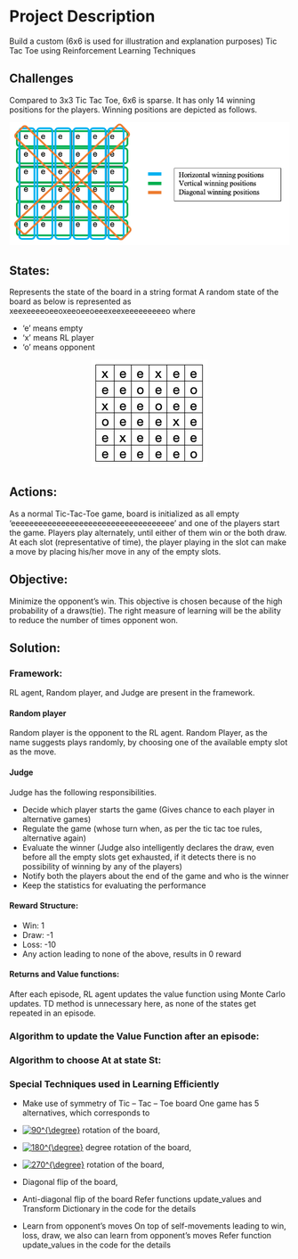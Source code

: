 # Project Description
Build a custom (6x6 is used for illustration and explanation purposes) Tic Tac Toe using Reinforcement Learning Techniques

## Challenges
Compared to 3x3 Tic Tac Toe, 6x6 is sparse. It has only 14 winning positions for the players. Winning positions are depicted as follows.

<div style="text-align:center"><img src="images/photo1.png"></div>

## States:
Represents the state of the board in a string format
A random state of the board as below is represented as xeexeeeeoeeoxeeoeeoeeexeexeeeeeeeeeo where

-	‘e’ means empty
-	‘x’ means RL player
-	‘o’ means opponent

<div style="text-align:center"><img src="images/photo2.png"></div>

## Actions:
As a normal Tic-Tac-Toe game, board is initialized as all empty ‘eeeeeeeeeeeeeeeeeeeeeeeeeeeeeeeeeeee’ and one of the players start the game. Players play alternately, until either of them win or the both draw. At each slot (representative of time), the player playing in the slot can make a move by placing his/her move in any of the empty slots. 

## Objective:
Minimize the opponent’s win. This objective is chosen because of the high probability of a draws(tie). The right measure of learning will be the ability to reduce the number of times opponent won.

## Solution:

### Framework:

RL agent, Random player, and Judge are present in the framework.

#### Random player
Random player is the opponent to the RL agent. Random Player, as the name suggests plays randomly, by choosing one of the available empty slot as the move.

#### Judge
Judge has the following responsibilities.
-	Decide which player starts the game (Gives chance to each player in alternative games)
- Regulate the game (whose turn when, as per the tic tac toe rules, alternative again)
-	Evaluate the winner (Judge also intelligently declares the draw, even before all the empty slots get exhausted, if it detects there is no possibility of winning by any of the players)
-	Notify both the players about the end of the game and who is the winner
-	Keep the statistics for evaluating the performance

#### Reward Structure:
-	Win: 1
-	Draw: -1
-	Loss: -10
-	Any action leading to none of the above, results in 0 reward

#### Returns and Value functions:
After each episode, RL agent updates the value function using Monte Carlo updates. TD method is unnecessary here, as none of the states get repeated in an episode.


### Algorithm to update the Value Function after an episode:

### Algorithm to choose At at state St:

### Special Techniques used in Learning Efficiently
-	Make use of symmetry of Tic – Tac – Toe board
  One game has 5 alternatives, which corresponds to 
  -	<a href="https://www.codecogs.com/eqnedit.php?latex=90^{\degree}" target="_blank"><img src="https://latex.codecogs.com/gif.latex?90^{\degree}" title="90^{\degree}" /></a> rotation of the board, 
  -	<a href="https://www.codecogs.com/eqnedit.php?latex=180^{\degree}" target="_blank"><img src="https://latex.codecogs.com/gif.latex?180^{\degree}" title="180^{\degree}" /></a> degree rotation of the board, 
  - <a href="https://www.codecogs.com/eqnedit.php?latex=270^{\degree}" target="_blank"><img src="https://latex.codecogs.com/gif.latex?270^{\degree}" title="270^{\degree}" /></a> rotation of the board, 
  -	Diagonal flip of the board, 
  -	Anti-diagonal flip of the board
Refer functions update_values and Transform Dictionary in the code for the details

- Learn from opponent’s moves
On top of self-movements leading to win, loss, draw, we also can learn from opponent’s moves
Refer function update_values in the code for the details



